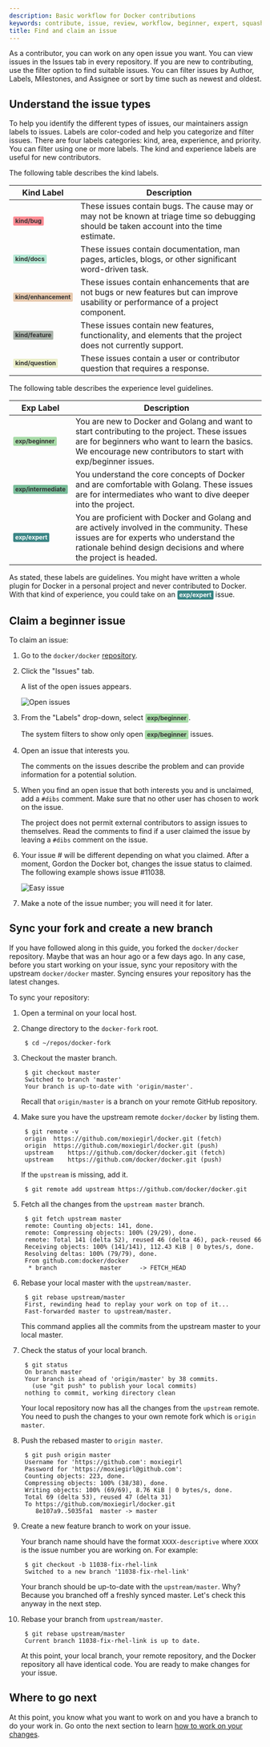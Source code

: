 ```yaml
---
description: Basic workflow for Docker contributions
keywords: contribute, issue, review, workflow, beginner, expert, squash, commit
title: Find and claim an issue
---
```


<!--
note: don't use blank lines inside the style-block;
hugo converts them to paragraphs, causing the styles to be ignored
-->
<style type="text/css">
.gh-label {
    display: inline-block;
    padding: 3px 4px;
    font-size: 12px;
    font-weight: bold;
    line-height: 1;
    color: #fff;
    border-radius: 2px;
}
.gh-label.beginner { background-color: #A8DBA8; color: #333333; }
.gh-label.intermediate { background-color: #79BD9A; color: #333333; }
.gh-label.expert { background-color: #3B8686; color: #ffffff; }
.gh-label.kinddocs { background-color: #A8E6CE; color: #333333; }
.gh-label.kindbug { background-color: #FF8C94; color: #333333; }
.gh-label.enhancement { background-color: #E8CAAF; color: #333333; }
.gh-label.content { background-color: #CDD3C2; color: #333333; }
.gh-label.kindfeature { background-color: #AAB3AB; color: #333333; }
.gh-label.graphics { background-color: #E1EFCB; color: #333333; }
.gh-label.improvement { background-color: #EBD2BB; color: #333333; }
.gh-label.proposal { background-color: #FFD9C0; color: #333333; }
.gh-label.kindquestion { background-color: #EBEFC9; color: #333333; }
.gh-label.usecase { background-color: #F0E4C2; color: #333333; }
.gh-label.kinddocs { background-color: #B5E9D5; color: #333333; }
</style>

As a contributor, you can work on any open issue you want. You can view
issues in the Issues tab in every repository. If you are new to
contributing, use the filter option to find suitable issues. You can
filter issues by Author, Labels, Milestones, and Assignee or sort by
time such as newest and oldest.

## Understand the issue types
To help you identify the different types of issues, our maintainers
assign labels to issues. Labels are color-coded and help you categorize
and filter issues. There are four labels categories: kind, area,
experience, and priority. You can filter using one or more labels. The
kind and experience labels are useful for new contributors.

The following table describes the kind labels.

<table>
  <thead>
    <tr>
      <th>Kind Label</th>
      <th>Description</th>
    </tr>
  </thead>
  <tbody>
    <tr>
      <td><strong class="foobar gh-label kindbug">kind/bug</strong></td>
      <td>
          These issues contain bugs. The cause may or may not be known
          at triage time so debugging should be taken account into the
          time estimate.
      </td>
    </tr>
    <tr>
      <td><strong class="gh-label kinddocs">kind/docs</strong></td>
      <td>
          These issues contain documentation, man pages, articles,
          blogs, or other significant word-driven task.
      </td>
    </tr>
    <tr>
      <td><strong class="gh-label enhancement">kind/enhancement</strong></td>
      <td>
          These issues contain enhancements that are not bugs or new
          features but can improve usability or performance of
          a project component.
      </td>
    </tr>
    <tr>
      <td><strong class="gh-label kindfeature">kind/feature</strong></td>
      <td>
          These issues contain new features, functionality, and
          elements that the project does not currently support.
      </td>
    </tr>
    <tr>
      <td><strong class="gh-label kindquestion">kind/question</strong></td>
      <td>
          These issues contain a user or contributor question that
          requires a response.
      </td>
    </tr>
  </tbody>
</table>


The following table describes the experience level guidelines.

<table>
  <thead>
    <tr>
      <th>Exp Label</th>
      <th>Description</th>
    </tr>
  </thead>
  <tbody>
    <tr>
      <td><strong class="gh-label beginner">exp/beginner</strong></td>
      <td>
          You are new to Docker and Golang and want to start
          contributing to the project. These issues are for beginners who
          want to learn the basics. We encourage new contributors to start
          with exp/beginner issues.
      </td>
    </tr>
    <tr>
      <td><strong class="gh-label intermediate">exp/intermediate</strong></td>
      <td>
          You understand the core concepts of Docker and are
          comfortable with Golang. These issues are for intermediates who
          want to dive deeper into the project.
      </td>
    </tr>
    <tr>
      <td><strong class="gh-label expert">exp/expert</strong></td>
      <td>
          You are proficient with Docker and Golang and are actively
          involved in the community. These issues are for experts who
          understand the rationale behind design decisions and where the
          project is headed.
      </td>
    </tr>
  </tbody>
</table>

As stated, these labels are guidelines. You might have written a whole
plugin for Docker in a personal project and never contributed to
Docker. With that kind of experience, you could take on an <strong
class="gh-label expert">exp/expert</strong> issue.

## Claim a beginner issue

To claim an issue:

1. Go to the `docker/docker` <a
	href="https://github.com/docker/docker" target="_blank">repository</a>.

2. Click the "Issues" tab.

    A list of the open issues appears.

    ![Open issues](images/issue_list.png)

3. From the "Labels" drop-down, select <strong class="gh-label beginner">exp/beginner</strong>.

    The system filters to show only open <strong class="gh-label beginner">exp/beginner</strong> issues.

4. Open an issue that interests you.

    The comments on the issues describe the problem and can provide information for a potential
    solution.

5. When you find an open issue that both interests you and is unclaimed, add a
`#dibs` comment. Make sure that no other user has chosen to work on the issue.

    The project does not permit external contributors to assign issues to themselves. Read
    the comments to find if a user claimed the issue by leaving a
    `#dibs` comment on the issue.

7. Your issue # will be different depending on what you claimed. After a moment, Gordon the Docker
bot, changes the issue status to claimed. The following example shows issue #11038.

    ![Easy issue](images/easy_issue.png)

8. Make a note of the issue number; you will need it for later.

## Sync your fork and create a new branch

If you have followed along in this guide, you forked the `docker/docker`
repository. Maybe that was an hour ago or a few days ago. In any case, before
you start working on your issue, sync your repository with the upstream
`docker/docker` master. Syncing ensures your repository has the latest
changes.

To sync your repository:

1. Open a terminal on your local host.

2. Change directory to the `docker-fork` root.

        $ cd ~/repos/docker-fork

3. Checkout the master branch.

        $ git checkout master
        Switched to branch 'master'
        Your branch is up-to-date with 'origin/master'.

    Recall that `origin/master` is a branch on your remote GitHub repository.

4. Make sure you have the upstream remote `docker/docker` by listing them.

        $ git remote -v
        origin	https://github.com/moxiegirl/docker.git (fetch)
        origin	https://github.com/moxiegirl/docker.git (push)
        upstream	https://github.com/docker/docker.git (fetch)
        upstream	https://github.com/docker/docker.git (push)

    If the `upstream` is missing, add it.

        $ git remote add upstream https://github.com/docker/docker.git

5. Fetch all the changes from the `upstream master` branch.

        $ git fetch upstream master
        remote: Counting objects: 141, done.
        remote: Compressing objects: 100% (29/29), done.
        remote: Total 141 (delta 52), reused 46 (delta 46), pack-reused 66
        Receiving objects: 100% (141/141), 112.43 KiB | 0 bytes/s, done.
        Resolving deltas: 100% (79/79), done.
	    From github.com:docker/docker
	     * branch            master     -> FETCH_HEAD

7. Rebase your local master with the `upstream/master`.

        $ git rebase upstream/master
        First, rewinding head to replay your work on top of it...
        Fast-forwarded master to upstream/master.

    This command applies all the commits from the upstream master to your local
    master.

8. Check the status of your local branch.

        $ git status
        On branch master
        Your branch is ahead of 'origin/master' by 38 commits.
          (use "git push" to publish your local commits)
        nothing to commit, working directory clean

    Your local repository now has all the changes from the `upstream` remote. You
    need to push the changes to your own remote fork which is `origin master`.

9. Push the rebased master to `origin master`.

        $ git push origin master
        Username for 'https://github.com': moxiegirl
        Password for 'https://moxiegirl@github.com':
        Counting objects: 223, done.
        Compressing objects: 100% (38/38), done.
        Writing objects: 100% (69/69), 8.76 KiB | 0 bytes/s, done.
        Total 69 (delta 53), reused 47 (delta 31)
        To https://github.com/moxiegirl/docker.git
           8e107a9..5035fa1  master -> master

9. Create a new feature branch to work on your issue.

    Your branch name should have the format `XXXX-descriptive` where `XXXX` is
    the issue number you are working on. For example:

        $ git checkout -b 11038-fix-rhel-link
        Switched to a new branch '11038-fix-rhel-link'

    Your branch should be up-to-date with the `upstream/master`. Why? Because you
    branched off a freshly synced master. Let's check this anyway in the next
    step.

9. Rebase your branch from `upstream/master`.

        $ git rebase upstream/master
        Current branch 11038-fix-rhel-link is up to date.

    At this point, your local branch, your remote repository, and the Docker
    repository all have identical code. You are ready to make changes for your
    issue.


## Where to go next

At this point, you know what you want to work on and you have a branch to do
your work in. Go onto the next section to learn [how to work on your
changes](work-issue.md).

